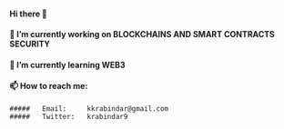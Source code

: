   ####   Hi there 👋
  #### 🔭 I’m currently working on BLOCKCHAINS AND SMART CONTRACTS SECURITY
  #### 🌱 I’m currently learning WEB3
  #### 📫 How to reach me: 
    #####   Email:     kkrabindar@gmail.com
    #####   Twitter:   krabindar9

<!--
**rkumar0099/rkumar0099** is a ✨ _special_ ✨ repository because its `README.md` (this file) appears on your GitHub profile.

Here are some ideas to get you started:

- 🔭 I’m currently working on ...
- 🌱 I’m currently learning ...
- 👯 I’m looking to collaborate on ...
- 🤔 I’m looking for help with ...
- 💬 Ask me about ...
- 📫 How to reach me: ...
- 😄 Pronouns: ...
- ⚡ Fun fact: ...
-->
